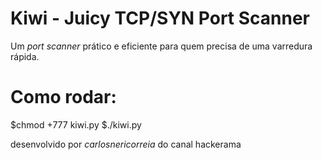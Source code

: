 
# Kiwi - Juicy TCP/SYN Port Scanner

Um _port scanner_ prático e eficiente para quem precisa de uma varredura rápida.

# Como rodar:
$chmod +777 kiwi.py
$./kiwi.py

desenvolvido por _carlosnericorreia_ do canal hackerama

